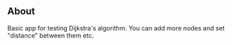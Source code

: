 ## About

Basic app for testing Dijkstra's algorithm.
You can add more nodes and set "distance" between them etc.
